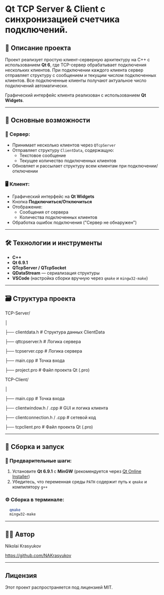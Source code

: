 # Qt TCP Server & Client с синхронизацией счетчика подключений.

## 📌 Описание проекта

Проект реализует простую клиент-серверную архитектуру на C++ с использованием **Qt 6**, где TCP-сервер обрабатывает подключения нескольких клиентов. При подключении каждого клиента сервер отправляет структуру с сообщением и текущим числом подключенных клиентов. Все подключенные клиенты получают актуальное число подключений автоматически.

Графический интерфейс клиента реализован с использованием **Qt Widgets**.

---

## 🧩 Основные возможности

### 🔌 Сервер:
- Принимает несколько клиентов через `QTcpServer`
- Отправляет структуру `ClientData`, содержащую:
  - Текстовое сообщение
  - Текущее количество подключенных клиентов
- Обновляет и рассылает структуру всем клиентам при подключении/отключении

### 🖥️ Клиент:
- Графический интерфейс на **Qt Widgets**
- Кнопка **Подключиться/Отключиться**
- Отображение:
  - Сообщения от сервера
  - Количества подключенных клиентов
- Обработка ошибок подключения ("Сервер не обнаружен")

---

## 🛠️ Технологии и инструменты

- **C++**
- **Qt 6.9.1**
- **QTcpServer / QTcpSocket**
- **QDataStream** — сериализация структуры
- **VSCode** (настройка сборки вручную через `qmake` и `mingw32-make`)

---

## 🗃️ Структура проекта

  TCP-Server/
  
  │
  
  ├── clientdata.h # Структура данных ClientData
  
  ├── qttcpserver.h # Логика сервера

  ├── tcpserver.cpp # Логика сервера
  
  ├── main.cpp # Точка входа
  
  ├── project.pro # Файл проекта Qt (.pro)

  

  TCP-Client/
  
  │
  
  ├── main.cpp # Точка входа
  
  ├── clientwindow.h / .cpp # GUI и логика клиента
  
  ├── clientconnection.h / .cpp # сетевой код
  
  ├── tcpclient.pro # Файл проекта Qt (.pro)
  

---

## 🚀 Сборка и запуск

### 🔧 Предварительные шаги:
1. Установите **Qt 6.9.1** с **MinGW** (рекомендуется через [Qt Online Installer](https://www.qt.io/download))
2. Убедитесь, что переменная среды `PATH` содержит путь к `qmake` и компилятору `g++`

### ⚙️ Сборка в терминале:
```bash
  qmake
  mingw32-make
```

---

## 👨‍💻 Автор

Nikolai Krasyukov

https://github.com/NAKrasyukov

---

## Лицензия

Этот проект распространяется под лицензией MIT.
